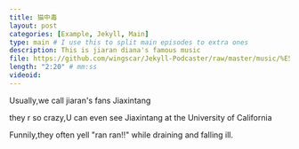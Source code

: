 ```yaml
---
title: 猫中毒
layout: post
categories: [Example, Jekyll, Main]
type: main # I use this to split main episodes to extra ones
description: This is jiaran diana's famous music
file: https://github.com/wingscar/Jekyll-Podcaster/raw/master/music/%E5%98%89%E7%84%B6Diana%20%E7%8C%AB%E4%B8%AD%E6%AF%92%E3%80%90A-soul%E3%80%91%20(128%20%20kbps)%20(shabakngy.com).mp3 #Link to your .mp3 file
length: "2:20" # mm:ss
videoid: 
---
```


Usually,we call jiaran's fans Jiaxintang  

they r so crazy,U can even see Jiaxintang at the University of California 

Funnily,they often yell "ran ran!!" while draining and falling ill.
